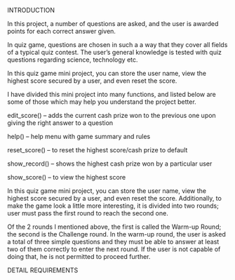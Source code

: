 INTRODUCTION

 In this project, a number of questions are asked, and the user is awarded points for each correct answer given.

 In quiz game, questions are chosen in such a a way that they cover all fields of a typical quiz contest. The user’s general knowledge is tested with quiz questions regarding science, technology etc.

 In this quiz game mini project, you can store the user name, view the highest score secured by a user, and even reset the score. 
 
 I have divided this mini project into many functions, and listed below are some of those which may help you understand the project better.

edit_score() – adds the current cash prize won to the previous one upon giving the right answer to a question

help() – help menu with game summary and rules

reset_score() – to reset the highest score/cash prize to default

show_record() – shows the highest cash prize won by a particular user

show_score() – to view the highest score

In this quiz game mini project, you can store the user name, view the highest score secured by a user, and even reset the score. Additionally, to make the game look a little more interesting, it is divided into two rounds; user must pass the first round to reach the second one.

Of the 2 rounds I mentioned above, the first is called the Warm-up Round; the second is the Challenge round. In the warm-up round, the user is asked a total of three simple questions and they must be able to answer at least two of them correctly to enter the next round. If the user is not capable of doing that, he is not permitted to proceed further.

 DETAIL REQUIREMENTS
	
	

